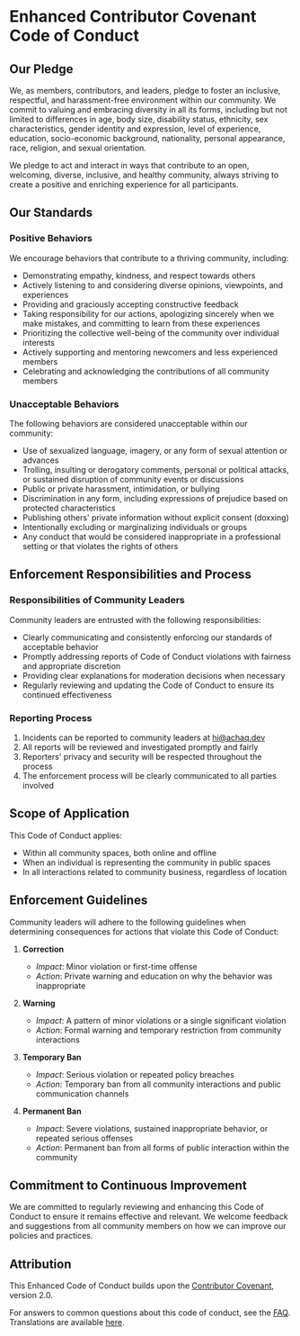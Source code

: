 # Enhanced Contributor Covenant Code of Conduct

## Our Pledge

We, as members, contributors, and leaders, pledge to foster an inclusive, respectful, and harassment-free environment within our community. We commit to valuing and embracing diversity in all its forms, including but not limited to differences in age, body size, disability status, ethnicity, sex characteristics, gender identity and expression, level of experience, education, socio-economic background, nationality, personal appearance, race, religion, and sexual orientation.

We pledge to act and interact in ways that contribute to an open, welcoming, diverse, inclusive, and healthy community, always striving to create a positive and enriching experience for all participants.

## Our Standards

### Positive Behaviors

We encourage behaviors that contribute to a thriving community, including:

- Demonstrating empathy, kindness, and respect towards others
- Actively listening to and considering diverse opinions, viewpoints, and experiences
- Providing and graciously accepting constructive feedback
- Taking responsibility for our actions, apologizing sincerely when we make mistakes, and committing to learn from these experiences
- Prioritizing the collective well-being of the community over individual interests
- Actively supporting and mentoring newcomers and less experienced members
- Celebrating and acknowledging the contributions of all community members

### Unacceptable Behaviors

The following behaviors are considered unacceptable within our community:

- Use of sexualized language, imagery, or any form of sexual attention or advances
- Trolling, insulting or derogatory comments, personal or political attacks, or sustained disruption of community events or discussions
- Public or private harassment, intimidation, or bullying
- Discrimination in any form, including expressions of prejudice based on protected characteristics
- Publishing others' private information without explicit consent (doxxing)
- Intentionally excluding or marginalizing individuals or groups
- Any conduct that would be considered inappropriate in a professional setting or that violates the rights of others

## Enforcement Responsibilities and Process

### Responsibilities of Community Leaders

Community leaders are entrusted with the following responsibilities:

- Clearly communicating and consistently enforcing our standards of acceptable behavior
- Promptly addressing reports of Code of Conduct violations with fairness and appropriate discretion
- Providing clear explanations for moderation decisions when necessary
- Regularly reviewing and updating the Code of Conduct to ensure its continued effectiveness

### Reporting Process

1. Incidents can be reported to community leaders at hi@achaq.dev
2. All reports will be reviewed and investigated promptly and fairly
3. Reporters' privacy and security will be respected throughout the process
4. The enforcement process will be clearly communicated to all parties involved

## Scope of Application

This Code of Conduct applies:

- Within all community spaces, both online and offline
- When an individual is representing the community in public spaces
- In all interactions related to community business, regardless of location

## Enforcement Guidelines

Community leaders will adhere to the following guidelines when determining consequences for actions that violate this Code of Conduct:

1. **Correction**
   - *Impact*: Minor violation or first-time offense
   - *Action*: Private warning and education on why the behavior was inappropriate

2. **Warning**
   - *Impact*: A pattern of minor violations or a single significant violation
   - *Action*: Formal warning and temporary restriction from community interactions

3. **Temporary Ban**
   - *Impact*: Serious violation or repeated policy breaches
   - *Action*: Temporary ban from all community interactions and public communication channels

4. **Permanent Ban**
   - *Impact*: Severe violations, sustained inappropriate behavior, or repeated serious offenses
   - *Action*: Permanent ban from all forms of public interaction within the community

## Commitment to Continuous Improvement

We are committed to regularly reviewing and enhancing this Code of Conduct to ensure it remains effective and relevant. We welcome feedback and suggestions from all community members on how we can improve our policies and practices.

## Attribution

This Enhanced Code of Conduct builds upon the [Contributor Covenant](https://www.contributor-covenant.org), version 2.0.

For answers to common questions about this code of conduct, see the [FAQ](https://www.contributor-covenant.org/faq). Translations are available [here](https://www.contributor-covenant.org/translations).
